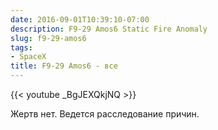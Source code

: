 ```yaml
---
date: 2016-09-01T10:39:10-07:00
description: F9-29 Amos6 Static Fire Anomaly
slug: f9-29-amos6
tags:
- SpaceX
title: F9-29 Amos6 - все
---
```


{{< youtube _BgJEXQkjNQ >}}

Жертв нет. Ведется расследование причин.

<!--more-->
